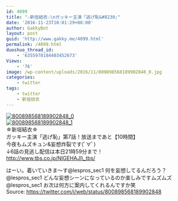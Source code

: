 ```yaml
---
id: 4099
title: "☆新垣結衣☆\nガッキー主演「逃げ恥&#8230;"
date: '2016-11-23T10:01:29+08:00'
author: GakkyBot
layout: post
guid: 'http://www.gakky.me/4099.html'
permalink: /4099.html
duoshuo_thread_id:
    - '6355978184403452673'
Views:
    - '76'
image: /wp-content/uploads/2016/11/800898568189902848_0.jpg
categories:
    - twitter
tags:
    - twitter
    - 新垣结衣
---
```


[![800898568189902848_0](http://www.yui-aragaki.org/wp-content/uploads/2016/11/800898568189902848_0.jpg)](http://www.yui-aragaki.org/wp-content/uploads/2016/11/800898568189902848_0.jpg)  
[![800898568189902848_1](http://www.yui-aragaki.org/wp-content/uploads/2016/11/800898568189902848_1.jpg)](http://www.yui-aragaki.org/wp-content/uploads/2016/11/800898568189902848_1.jpg)  
☆新垣結衣☆  
ガッキー主演「逃げ恥」第7話！放送まであと【10時間】  
今夜もムズキュン&amp;妄想炸裂です(ﾟ∀ﾟ)  
↓6話の見逃し配信は本日21時59分まで！  
http://www.tbs.co.jp/NIGEHAJI\_tbs/

はーい。着いていきま〜す@lespros\_sec1 何を妄想してるんだろう？@lespros\_sec1 どんな妄想シーンになっているのか楽しみですムズムズ@lespros\_sec1 お次は何方に案内してくれるんですか笑  
Source: <https://twitter.com/i/web/status/800898568189902848>